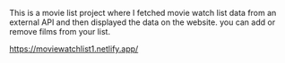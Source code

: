 This is a movie list project where I fetched movie watch list data from an external API and then displayed the data on the website. you can add or remove films from your list.                                                 
                   
  https://moviewatchlist1.netlify.app/      
 
